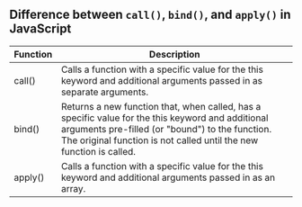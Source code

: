 ## Difference between `call()`, `bind()`, and `apply()` in JavaScript

|Function|Description                                                               |
|------- |------------------------------------------------------------------------- |
|call()  |Calls a function with a specific value for the this keyword and additional arguments passed in as separate arguments.|
|bind()  |Returns a new function that, when called, has a specific value for the this keyword and additional arguments pre-filled (or "bound") to the function. The original function is not called until the new function is called. |
|apply() |Calls a function with a specific value for the this keyword and additional arguments passed in as an array.|

